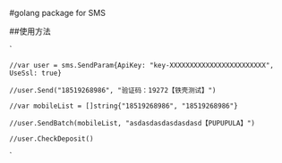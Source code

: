 #golang package for SMS 

##使用方法



`
   
    //var user = sms.SendParam{ApiKey: "key-XXXXXXXXXXXXXXXXXXXXXXXX", UseSsl: true}
	
	//user.Send("18519268986", "验证码：19272【铁壳测试】")
	
	//var mobileList = []string{"18519268986", "18519268986"}
	
	//user.SendBatch(mobileList, "asdasdasdasdasdasd【PUPUPULA】")
	
	//user.CheckDeposit()
`